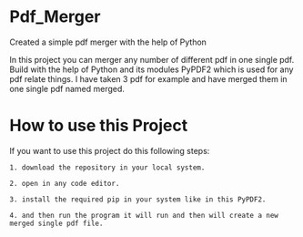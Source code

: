 # Pdf_Merger
Created a simple pdf merger with the help of Python

In this project you can merger any number of different pdf in one single pdf.
Build with the help of Python and its modules PyPDF2 which is used for any pdf relate things.
I have taken 3 pdf for example and have merged them in one single pdf named merged.


# How to use this Project
If you want to use this project do this following steps:
    
    1. download the repository in your local system.
    
    2. open in any code editor.
    
    3. install the required pip in your system like in this PyPDF2.
    
    4. and then run the program it will run and then will create a new merged single pdf file.
